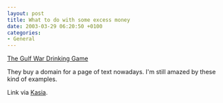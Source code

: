```yaml
---
layout: post
title: What to do with some excess money
date: 2003-03-29 06:20:50 +0100
categories:
- General
---
```

<a title="The Gulf War Drinking Game" href="http://www.gulfwardrinkinggame.com/">The Gulf War Drinking Game</a>

They buy a domain for a page of text nowadays. I'm still amazed by these kind of examples.

Link via <a href="http://www.unix-girl.com/blog/archives/000854.html">Kasia</a>.
